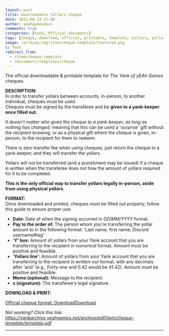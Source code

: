 ```yaml
---
layout: post
title: Downloadable Yollars cheque
date: 2022-06-23 21:49
author: yeahgamesdevs
comments: true
categories: [Yank, Official documents]
tags: [cheque, download, official, printable, template, yollars, yollars-related]
image: /archive/img/item/cheque-template/featured.png
c: Yank
redirect_from:
  - /item/cheque-template
  - /documents/templates/cheque
---
```

<!-- wp:paragraph -->
<p>The official downloadable &amp; printable template for <em>The Yank of yEAh Games</em> cheques.</p>
<!-- /wp:paragraph -->

<!-- wp:paragraph -->
<p><strong>DESCRIPTION:</strong><br>In order to transfer yollars between accounts, in-person, to another individual, cheques must be used.<br>Cheques must be signed by the transferee and be <strong>given to a yank-keeper once filled out.</strong></p>
<!-- /wp:paragraph -->

<!-- wp:paragraph -->
<p><em>It doesn't matter who gives the cheque to a yank-keeper, as long as nothing has changed; </em>meaning that this can be used a 'surprise' gift without the recipient knowing, or as a physical gift where the cheque is given, in-person, to the recipient for them to redeem.</p>
<!-- /wp:paragraph -->

<!-- wp:paragraph -->
<p>There is zero transfer fee when using cheques; just return the cheque to a yank-keeper, and they will transfer the yollars.</p>
<!-- /wp:paragraph -->

<!-- wp:paragraph -->
<p>Yollars will not be transferred (and a punishment may be issued) if a cheque is written when the transferee does not how the amount of yollars required for it to be completed.</p>
<!-- /wp:paragraph -->

<!-- wp:paragraph -->
<p><strong>This is the only official way to transfer yollars legally in-person, aside from using physical yollars</strong>.</p>
<!-- /wp:paragraph -->

<!-- wp:paragraph -->
<p><strong>FORMAT:</strong><br>Once downloaded and printed, cheques must be filled out properly; follow this guide to ensure proper use:</p>
<!-- /wp:paragraph -->

<!-- wp:list -->
<ul><li><strong>Date:</strong> Date of when the signing occurred in <em>DD/MM/YYYY</em> format. </li><li><strong>Pay to the order of: </strong>The person whom you're transferring the yollar amount to in the following format: 'Last name, first name; Discord username#tag'</li><li>'<strong>Y' box: </strong>Amount of yollars from your Yank account that you are transferring to the recipient in <em>numerical</em> format. Amount must be positive and feasible.</li><li>'<strong>Yollars line': </strong>Amount of yollars from your Yank account that you are transferring to the recipient in <em>written-out</em> format, with any decimals after 'and' (e.g., Forty-one and 0.42 would be 41.42). Amount must be positive and feasible.</li><li><strong>Memo (optional): </strong>Message to the recipient.</li><li><strong><em>x </em>(signature): </strong>The transferee's legal signature.</li></ul>
<!-- /wp:list -->

<!-- wp:paragraph -->
<p><strong>DOWNLOAD &amp; PRINT:</strong></p>
<!-- /wp:paragraph -->

<!-- wp:file {"id":616,"href":"https://yankarchive.yeahgames.net/archive/pdf/item/cheque-template/template.pdf","displayPreview":true} -->
<div class="wp-block-file"><object class="wp-block-file__embed" data="https://yankarchive.yeahgames.net/archive/pdf/item/cheque-template/template.pdf" type="application/pdf" style="width:100%;height:600px;" aria-label="Embed of Official cheque format: Download."></object><a id="wp-block-file--media-8fd2d40d-74e4-4b9a-8e4e-4bb84df514c7" href="https://yankarchive.yeahgames.net/archive/pdf/item/cheque-template/template.pdf" target="_blank" rel="noreferrer noopener">Official cheque format: Download</a><a href="https://yankarchive.yeahgames.net/archive/pdf/item/cheque-template/template.pdf" class="wp-block-file__button wp-element-button" download aria-describedby="wp-block-file--media-8fd2d40d-74e4-4b9a-8e4e-4bb84df514c7">Download</a></div>
<!-- /wp:file -->

<!-- wp:paragraph {"fontSize":"small"} -->
<p class="has-small-font-size"><em>Not working? Click this link: <a href="https://yankarchive.yeahgames.net/archive/pdf/item/cheque-template/template.pdf">https://yankarchive.yeahgames.net/archive/pdf/item/cheque-template/template.pdf</a></em></p>
<!-- /wp:paragraph -->

<!-- wp:separator -->
<hr class="wp-block-separator has-alpha-channel-opacity" />
<!-- /wp:separator -->
